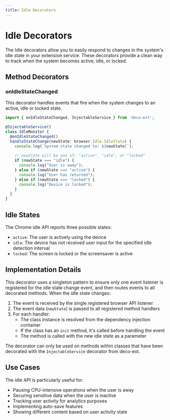 ```yaml
---
title: Idle Decorators
---
```


# Idle Decorators

The Idle decorators allow you to easily respond to changes in the system's idle state in your extension service. These decorators provide a clean way to track when the system becomes active, idle, or locked.

## Method Decorators

### onIdleStateChanged

This decorator handles events that fire when the system changes to an active, idle or locked state.

```typescript
import { onIdleStateChanged, InjectableService } from 'deco-ext';

@InjectableService()
class IdleMonitor {
  @onIdleStateChanged()
  handleStateChange(newState: browser.Idle.IdleState) {
    console.log(`System state changed to: ${newState}`);
    
    // newState will be one of: "active", "idle", or "locked"
    if (newState === "idle") {
      console.log("User is away");
    } else if (newState === "active") {
      console.log("User has returned");
    } else if (newState === "locked") {
      console.log("Device is locked");
    }
  }
}
```

## Idle States

The Chrome idle API reports three possible states:

- `active`: The user is actively using the device
- `idle`: The device has not received user input for the specified idle detection interval
- `locked`: The screen is locked or the screensaver is active

## Implementation Details

This decorator uses a singleton pattern to ensure only one event listener is registered for the idle state change event, and then routes events to all decorated methods. When the idle state changes:

1. The event is received by the single registered browser API listener
2. The event data (`newState`) is passed to all registered method handlers
3. For each handler:
   - The class instance is resolved from the dependency injection container
   - If the class has an `init` method, it's called before handling the event
   - The method is called with the new idle state as a parameter

The decorator can only be used on methods within classes that have been decorated with the `InjectableService` decorator from deco-ext.

## Use Cases

The idle API is particularly useful for:

- Pausing CPU-intensive operations when the user is away
- Securing sensitive data when the user is inactive
- Tracking user activity for analytics purposes
- Implementing auto-save features
- Showing different content based on user activity state 